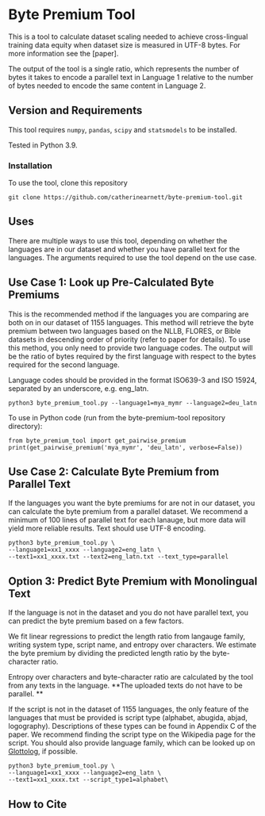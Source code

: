 # Byte Premium Tool

This is a tool to calculate dataset scaling needed to achieve cross-lingual training data equity when dataset size is measured in UTF-8 bytes. For more information see the [paper].

The output of the tool is a single ratio, which represents the number of bytes it takes to encode a parallel text in Language 1 relative to the number of bytes needed to encode the same content in Language 2. 

## Version and Requirements

This tool requires `numpy`, `pandas`, `scipy` and `statsmodels` to be installed. 

Tested in Python 3.9.

### Installation

To use the tool, clone this repository

```
git clone https://github.com/catherinearnett/byte-premium-tool.git
```

## Uses

There are multiple ways to use this tool, depending on whether the languages are in our dataset and whether you have parallel text for the languages. The arguments required to use the tool depend on the use case. 

## Use Case 1: Look up Pre-Calculated Byte Premiums

This is the recommended method if the languages you are comparing are both on in our dataset of 1155 languages. This method will retrieve the byte premium between two languages based on the NLLB, FLORES, or Bible datasets in descending order of priority (refer to paper for details). To use this method, you only need to provide two language codes. The output will be the ratio of bytes required by the first language with respect to the bytes required for the second language. 

Language codes should be provided in the format ISO639-3 and ISO 15924, separated by an underscore, e.g. eng_latn.

```
python3 byte_premium_tool.py --language1=mya_mymr --language2=deu_latn
```

To use in Python code (run from the byte-premium-tool repository directory):

```
from byte_premium_tool import get_pairwise_premium
print(get_pairwise_premium('mya_mymr', 'deu_latn', verbose=False))
```

## Use Case 2: Calculate Byte Premium from Parallel Text

If the languages you want the byte premiums for are not in our dataset, you can calculate the byte premium from a parallel dataset. We recommend a minimum of 100 lines of parallel text for each lanauge, but more data will yield more reliable results. Text should use UTF-8 encoding. 

```
python3 byte_premium_tool.py \
--language1=xx1_xxxx --language2=eng_latn \
--text1=xx1_xxxx.txt --text2=eng_latn.txt --text_type=parallel
```

## Option 3: Predict Byte Premium with Monolingual Text

If the language is not in the dataset and you do not have parallel text, you can predict the byte premium based on a few factors. 

We fit linear regressions to predict the length ratio from langauge family, writing system type, script name, and entropy over characters. We estimate the byte premium by dividing the predicted length ratio by the byte-character ratio.

Entropy over characters and byte-character ratio are calculated by the tool from any texts in the language. **The uploaded texts do not have to be parallel. **

If the script is not in the dataset of 1155 languages, the only feature of the languages that must be provided is script type (alphabet, abugida, abjad, logography). Descriptions of these types can be found in Appendix C of the paper. We recommend finding the script type on the Wikipedia page for the script. You should also provide language family, which can be looked up on [Glottolog](https://glottolog.org/glottolog/language), if possible. 

```
python3 byte_premium_tool.py \
--language1=xx1_xxxx --language2=eng_latn \
--text1=xx1_xxxx.txt --script_type1=alphabet\
```

## How to Cite


